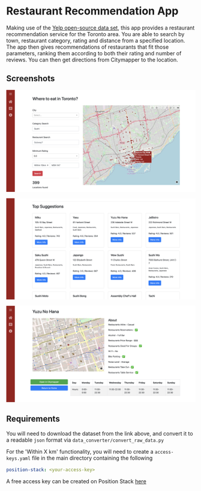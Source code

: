 # Restaurant Recommendation App

Making use of the [Yelp open-source data set][0], this app provides a restaurant recommendation service for the Toronto
area. You are able to search by town, restaurant category, rating and distance from a specified location. The app then
gives recommendations of restaurants that fit those parameters, ranking them according to both their rating and number
of reviews. You can then get directions from Citymapper to the location.

## Screenshots

![activity page](assets/screenshots/homepage.png)

![suggestions](assets/screenshots/suggestions.png)

![single page](assets/screenshots/single-view.png)

## Requirements

You will need to download the dataset from the link above, and convert it to a readable `json` format via 
`data_converter/convert_raw_data.py` 

For the 'Within X km' functionality, you will need to create a `access-keys.yaml` file in the main directory
containing the following
```yaml
position-stack: <your-access-key>
```
A free access key can be created on Position Stack [here][1]

[0]: https://www.yelp.com/dataset
[1]: https://positionstack.com/signup/free
